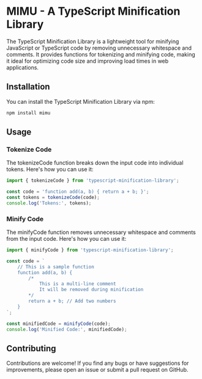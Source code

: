 # MIMU - A TypeScript Minification Library

The TypeScript Minification Library is a lightweight tool for minifying JavaScript or TypeScript code by removing unnecessary whitespace and comments. It provides functions for tokenizing and minifying code, making it ideal for optimizing code size and improving load times in web applications.

## Installation

You can install the TypeScript Minification Library via npm:

```bash
npm install mimu
```
## Usage
### Tokenize Code
The tokenizeCode function breaks down the input code into individual tokens. Here's how you can use it:

```javascript
import { tokenizeCode } from 'typescript-minification-library';

const code = 'function add(a, b) { return a + b; }';
const tokens = tokenizeCode(code);
console.log('Tokens:', tokens);
```

### Minify Code
The minifyCode function removes unnecessary whitespace and comments from the input code. Here's how you can use it:
```javascript
import { minifyCode } from 'typescript-minification-library';

const code = `
    // This is a sample function
    function add(a, b) {
        /*
            This is a multi-line comment
            It will be removed during minification
        */
        return a + b; // Add two numbers
    }
`;

const minifiedCode = minifyCode(code);
console.log('Minified Code:', minifiedCode);
```
## Contributing
Contributions are welcome! If you find any bugs or have suggestions for improvements, please open an issue or submit a pull request on GitHub.




